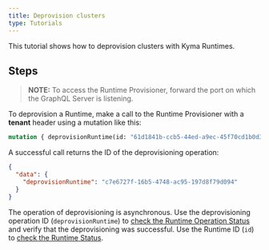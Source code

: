 ```yaml
---
title: Deprovision clusters
type: Tutorials
---
```


This tutorial shows how to deprovision clusters with Kyma Runtimes.

## Steps

> **NOTE:** To access the Runtime Provisioner, forward the port on which the GraphQL Server is listening.

  To deprovision a Runtime, make a call to the Runtime Provisioner with a **tenant** header using a mutation like this:  
  
  ```graphql
  mutation { deprovisionRuntime(id: "61d1841b-ccb5-44ed-a9ec-45f70cd1b0d3") }
  ```

  A successful call returns the ID of the deprovisioning operation:

  ```json
  {
    "data": {
      "deprovisionRuntime": "c7e6727f-16b5-4748-ac95-197d8f79d094"
    }
  }
  ```

  The operation of deprovisioning is asynchronous. Use the deprovisioning operation ID (`deprovisionRuntime`) to [check the Runtime Operation Status](08-03-runtime-operation-status.md) and verify that the deprovisioning was successful. Use the Runtime ID (`id`) to [check the Runtime Status](08-04-runtime-status.md). 